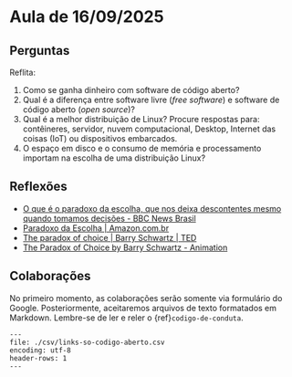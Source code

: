 # Aula de 16/09/2025

## Perguntas

Reflita:

1. Como se ganha dinheiro com software de código aberto?
2. Qual é a diferença entre software livre (*free software*) e software de código aberto (*open source*)?
3. Qual é a melhor distribuição de Linux? Procure respostas para: contêineres, servidor, nuvem computacional, Desktop, Internet das coisas (IoT) ou dispositivos embarcados.
4. O espaço em disco e o consumo de memória e processamento importam na escolha de uma distribuição Linux?

## Reflexões

- [O que é o paradoxo da escolha, que nos deixa descontentes mesmo quando tomamos decisões - BBC News Brasil](https://www.bbc.com/portuguese/articles/cvgqj3ezllpo)
- [Paradoxo da Escolha | Amazon.com.br](https://www.amazon.com.br/Paradoxo-Escolha-Barry-Schwartz/dp/8577190196)
- [The paradox of choice | Barry Schwartz | TED](https://www.youtube.com/watch?v=VO6XEQIsCoM)
- [The Paradox of Choice by Barry Schwartz - Animation ](https://www.youtube.com/watch?v=F4QzhSlqmqg)

## Colaborações

No primeiro momento, as colaborações serão somente via formulário do Google. Posteriormente, aceitaremos arquivos de texto formatados em Markdown. Lembre-se de ler e reler o {ref}`codigo-de-conduta`.

```{csv-table}
---
file: ./csv/links-so-codigo-aberto.csv
encoding: utf-8
header-rows: 1
---
```
